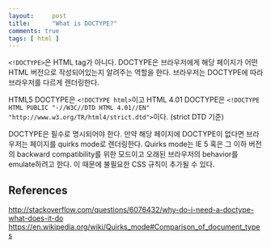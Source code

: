 ```yaml
---
layout:     post
title:      "What is DOCTYPE?"
comments: true
tags: [ html ]
---
```


`<!DOCTYPE>`은 HTML tag가 아니다. DOCTYPE은 브라우저에게 해당 페이지가 어떤 HTML 버전으로 작성되어있는지 알려주는 역할을 한다. 브라우저는 DOCTYPE에 따라 브라우저를 다르게 렌더링한다.

HTML5 DOCTYPE은 `<!DOCTYPE html>`이고 HTML 4.01 DOCTYPE은 `<!DOCTYPE HTML PUBLIC "-//W3C//DTD HTML 4.01//EN"
   "http://www.w3.org/TR/html4/strict.dtd">`이다. (strict DTD 기준)

DOCTYPE은 필수로 명시되어야 한다. 만약 해당 페이지에 DOCTYPE이 없다면 브라우저는 페이지를 quirks mode로 렌더링한다. Quirks mode는 IE 5 혹은 그 이하 버전의 backward compatibility를 위한 모드이고 오래된 브라우저의 behavior를 emulate하려고 한다. 이 때문에 불필요한 CSS 규칙이 추가될 수 있다.

## References
<http://stackoverflow.com/questions/6076432/why-do-i-need-a-doctype-what-does-it-do>
<https://en.wikipedia.org/wiki/Quirks_mode#Comparison_of_document_types>
